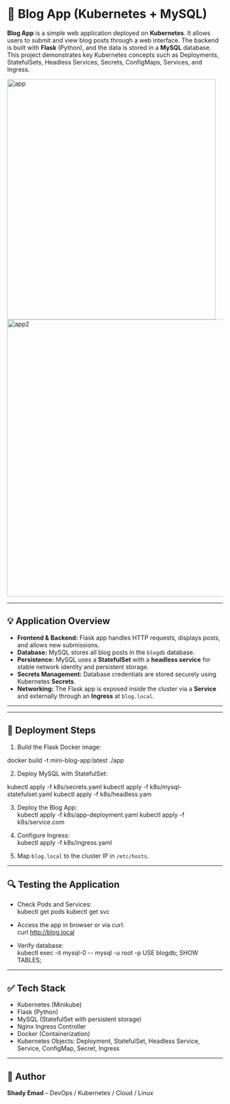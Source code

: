 # 📝 Blog App (Kubernetes + MySQL)

**Blog App** is a simple web application deployed on **Kubernetes**. It allows users to submit and view blog posts through a web interface. The backend is built with **Flask** (Python), and the data is stored in a **MySQL** database. This project demonstrates key Kubernetes concepts such as Deployments, StatefulSets, Headless Services, Secrets, ConfigMaps, Services, and Ingress.

<img width="487" height="561" alt="app" src="https://github.com/user-attachments/assets/ce1eac84-1873-46dd-bcbf-d9a3c9aed0a3" />

<img width="946" height="647" alt="app2" src="https://github.com/user-attachments/assets/1704ec0d-ce76-4ae0-8903-3ff7e2a68952" />

---

## 💡 Application Overview

- **Frontend & Backend:** Flask app handles HTTP requests, displays posts, and allows new submissions.  
- **Database:** MySQL stores all blog posts in the `blogdb` database.  
- **Persistence:** MySQL uses a **StatefulSet** with a **headless service** for stable network identity and persistent storage.  
- **Secrets Management:** Database credentials are stored securely using Kubernetes **Secrets**.  
- **Networking:** The Flask app is exposed inside the cluster via a **Service** and externally through an **Ingress** at `blog.local`.  

---

---

## 🚀 Deployment Steps

1. Build the Flask Docker image:  

docker build -t mini-blog-app:latest ./app



2. Deploy MySQL with StatefulSet:  

kubectl apply -f k8s/secrets.yaml
kubectl apply -f k8s/mysql-statefulset.yaml
kubectl apply -f k8s/headless.yam

3. Deploy the Blog App:  
kubectl apply -f k8s/app-deployment.yaml
kubectl apply -f k8s/service.com

4. Configure Ingress:  
kubectl apply -f k8s/ingress.yaml



5. Map `blog.local` to the cluster IP in `/etc/hosts`.

---

## 🔍 Testing the Application

- Check Pods and Services:  
kubectl get pods
kubectl get svc

- Access the app in browser or via curl:  
curl http://blog.local

- Verify database:  
kubectl exec -it mysql-0 -- mysql -u root -p
USE blogdb;
SHOW TABLES;

---

## ✅ Tech Stack

- Kubernetes (Minikube)  
- Flask (Python)  
- MySQL (StatefulSet with persistent storage)  
- Nginx Ingress Controller  
- Docker (Containerization)  
- Kubernetes Objects: Deployment, StatefulSet, Headless Service, Service, ConfigMap, Secret, Ingress  

---

## 👤 Author

**Shady Emad** – DevOps / Kubernetes / Cloud / Linux

